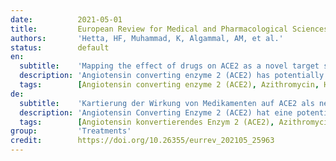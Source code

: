 ```yaml
---
date:          2021-05-01
title:         European Review for Medical and Pharmacological Sciences
authors:       'Hetta, HF, Muhammad, K, Algammal, AM, et al.'
status:        default
en:
  subtitle:    'Mapping the effect of drugs on ACE2 as a novel target site for COVID-19 therapy'
  description: 'Angiotensin converting enzyme 2 (ACE2) has potentially conflicting roles in health and disease. COVID-19 coronavirus binds to human cells via ACE2 receptor, which is expressed on almost all body organs. Boosting the ACE2 receptor levels on heart and lung cells may provide more cellular enter to virus thereby worsening the infection. Therefore, among the drug targets, ACE2 is suggested as a vital target of COVID-19 therapy. This hypothesis is based on the protective role of the drugs acting on ACE2. Therefore, this review discusses the impact and challenges of using ACE2 as a target in the current therapy of COVID-19.'
  tags:        [Angiotensin converting enzyme 2 (ACE2), Azithromycin, Hydroxychloroquine, Zinc, Vitamin D]
de:
  subtitle:    'Kartierung der Wirkung von Medikamenten auf ACE2 als neuartigem Zielort für die COVID-19-Therapie'
  description: 'Angiotensin Converting Enzyme 2 (ACE2) hat eine potentiell widersprüchliche Rolle in Gesundheit und Krankheit. Das Coronavirus COVID-19 bindet an menschliche Zellen über den ACE2-Rezeptor, der in fast allen Körperorganen vorkommt. Eine Erhöhung der ACE2-Rezeptorwerte auf Herz- und Lungenzellen kann dem Virus mehr zellulären Zugang verschaffen und so die Infektion verschlimmern. Daher wird ACE2 als eines der wichtigsten Zielmoleküle für die COVID-19-Therapie vorgeschlagen. Diese Hypothese basiert auf der schützenden Rolle von Medikamenten, die auf ACE2 wirken. In dieser Übersicht werden daher die Auswirkungen und Herausforderungen der Verwendung von ACE2 als Ziel in der derzeitigen COVID-19-Therapie erörtert.' 
  tags:        [Angiotensin konvertierendes Enzym 2 (ACE2), Azithromycin, Hydroxychloroquin, Zink, Vitamin D]
group:         'Treatments'
credit:        https://doi.org/10.26355/eurrev_202105_25963
---
```

